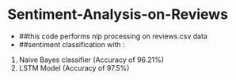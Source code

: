 # Sentiment-Analysis-on-Reviews
- ##this code performs nlp processing on reviews.csv data  
- ##sentiment classification with :
1. Naive Bayes classifier (Accuracy of 96.21%)
2. LSTM Model (Accuracy of 97.5%)
